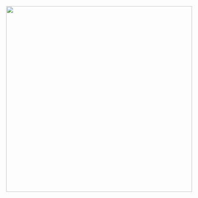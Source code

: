 <!-- <img width="80%" align="center" src="https://github.com/visshal14/webnart/blob/main/src/ghost%20refercne.jpg" alt="portfolio template  mockup" /> <br/> -->
<img height="500px" align="center" src="https://github.com/shashank-16/shashank-16/src/animation_.gif"/>

<!-- <img align="left" src="https://github.com/leungwensen/svg-icon/blob/master/dist/svg/logos/react.svg" height="50" alt="react icon"/>
 -->


